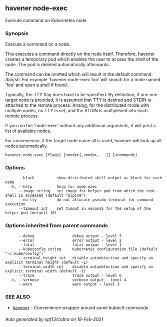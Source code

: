 ## havener node-exec

Execute command on Kubernetes node

### Synopsis

Execute a command on a node.

This executes a command directly on the node itself. Therefore, havener creates
a temporary pod which enables the user to access the shell of the node. The pod
is deleted automatically afterwards.

The command can be omitted which will result in the default command: /bin/sh. For
example 'havener node-exec foo' will search for a node named 'foo' and open a
shell if found.

Typically, the TTY flag does have to be specified. By definition, if one one
target node is provided, it is assumed that TTY is desired and STDIN is attached
to the remote process. Analog, for the distributed mode with multiple nodes,
no TTY is set, and the STDIN is multiplexed into each remote process.

If you run the 'node-exec' without any additional arguments, it will print a
list of available nodes.

For convenience, if the target node name all is used, havener will look up
all nodes automatically.



```
havener node-exec [flags] [<node>[,<node>,...]] [<command>]
```

### Options

```
      --block          show distributed shell output as block for each node
  -h, --help           help for node-exec
      --image string   set image for helper pod from which the root-shell is accessed (default "alpine")
      --no-tty         do not allocate pseudo-terminal for command execution
      --timeout int    set timout in seconds for the setup of the helper pod (default 10)
```

### Options inherited from parent commands

```
      --debug                 debug output - level 5
      --error                 error output - level 2
      --fatal                 fatal output - level 1
      --kubeconfig string     Kubernetes configuration file (default "~/.kube/config")
      --terminal-height int   disable autodetection and specify an explicit terminal height (default -1)
      --terminal-width int    disable autodetection and specify an explicit terminal width (default -1)
      --trace                 trace output - level 6
  -v, --verbose               verbose output - level 4
      --warn                  warn output - level 3
```

### SEE ALSO

* [havener](havener.md)	 - Convenience wrapper around some kubectl commands

###### Auto generated by spf13/cobra on 18-Feb-2021
